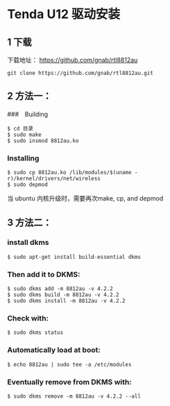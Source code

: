 # Tenda U12 驱动安装

## 1 下载

下载地址： https://github.com/gnab/rtl8812au

```shell
git clone https://github.com/gnab/rtl8812au.git
```

## 2 方法一：

###　Building

```shell
$ cd 目录
$ sudo make
$ sudo insmod 8812au.ko
```

### Installing

```shell
$ sudo cp 8812au.ko /lib/modules/$(uname -r)/kernel/drivers/net/wireless
$ sudo depmod
```
当 ubuntu 内核升级时，需要再次make, cp, and depmod



## 3 方法二：

### install dkms

```shell
$ sudo apt-get install build-essential dkms 
```

### Then add it to DKMS:

```shell
$ sudo dkms add -m 8812au -v 4.2.2
$ sudo dkms build -m 8812au -v 4.2.2
$ sudo dkms install -m 8812au -v 4.2.2
```

### Check with:

```shell
$ sudo dkms status
```

### Automatically load at boot:

```shell
$ echo 8812au | sudo tee -a /etc/modules
```

### Eventually remove from DKMS with:

```shell
$ sudo dkms remove -m 8812au -v 4.2.2 --all
```

